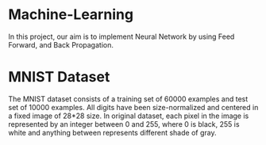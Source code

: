 # Machine-Learning

In this project, our aim is to implement Neural Network by using Feed Forward, and Back Propagation. 

# MNIST Dataset
The MNIST dataset consists of a training set of 60000 examples and test set of 10000 examples. All
digits have been size-normalized and centered in a fixed image of 28*28 size. In original dataset, each pixel
in the image is represented by an integer between 0 and 255, where 0 is black, 255 is white and anything
between represents different shade of gray.

